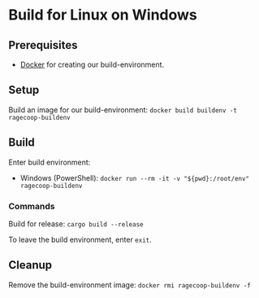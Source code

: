 # Build for Linux on Windows
## Prerequisites
- [Docker](https://www.docker.com/) for creating our build-environment.

## Setup
Build an image for our build-environment:
`docker build buildenv -t ragecoop-buildenv`

## Build
Enter build environment:
- Windows (PowerShell): `docker run --rm -it -v "${pwd}:/root/env" ragecoop-buildenv`

### Commands
Build for release:
`cargo build --release`

To leave the build environment, enter `exit`.

## Cleanup
Remove the build-environment image:
`docker rmi ragecoop-buildenv -f`